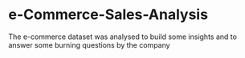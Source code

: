 # e-Commerce-Sales-Analysis
The e-commerce dataset was analysed to build some insights and to answer some burning questions by the company
